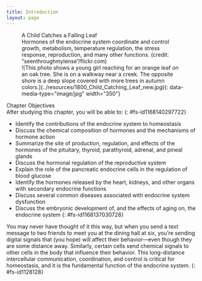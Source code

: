 ```yaml
---
title: Introduction
layout: page
---
```


<?cnx.eoc
  class="summary" title="Chapter Review"?>

<?cnx.eoc
  class="interactive-exercise" title="Interactive Link Questions"?>

<?cnx.eoc
  class="multiple-choice" title="Review Questions" ?>

<?cnx.eoc
  class="free-response" title="Critical Thinking Questions"?>

<figure id="fig-ch18_00_01" class="splash">
<div data-type="title">
A Child Catches a Falling Leaf
</div>
<figcaption>
Hormones of the endocrine system coordinate and control growth,
metabolism, temperature regulation, the stress response, reproduction,
and many other functions. (credit: “seenthroughmylense”/flickr.com)
</figcaption>
<span markdown="1" data-type="media" id="fs-id942515" data-alt="This photo shows a
young girl reaching for an orange leaf on an oak tree. She is on a
walkway near a creek. The opposite shore is a deep slope covered with
more trees in autumn colors."> ![This photo shows a young girl reaching
for an orange leaf on an oak tree. She is on a walkway near a creek. The
opposite shore is a deep slope covered with more trees in autumn
colors.](../resources/1800_Child_Catching_Leaf_new.jpg){:
data-media-type="image/jpg" width="350"} </span>
</figure>
<div data-type="note" id="fs-id1168132924587" class="chapter-objectives" markdown="1">
<div data-type="title">
Chapter Objectives
</div>
After studying this chapter, you will be able to:
{: #fs-id1168140297722}

* Identify the contributions of the endocrine system to homeostasis
* Discuss the chemical composition of hormones and the mechanisms of
  hormone action
* Summarize the site of production, regulation, and effects of the
  hormones of the pituitary, thyroid, parathyroid, adrenal, and pineal
  glands
* Discuss the hormonal regulation of the reproductive system
* Explain the role of the pancreatic endocrine cells in the regulation
  of blood glucose
* Identify the hormones released by the heart, kidneys, and other organs
  with secondary endocrine functions
* Discuss several common diseases associated with endocrine system
  dysfunction
* Discuss the embryonic development of, and the effects of aging on, the
  endocrine system
{: #fs-id1168137030728}

</div>
You may never have thought of it this way, but when you send a text
message to two friends to meet you at the dining hall at six, you’re
sending digital signals that (you hope) will affect their behavior—even
though they are some distance away. Similarly, certain cells send
chemical signals to other cells in the body that influence their
behavior. This long-distance intercellular communication, coordination,
and control is critical for homeostasis, and it is the fundamental
function of the endocrine system.
{: #fs-id1128128}




